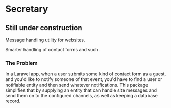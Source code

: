 # Secretary
## Still under construction

Message handling utility for websites.

Smarter handling of contact forms and such.

### The Problem

In a Laravel app, when a user submits some kind of contact form as a guest, and you'd like to notify someone of that event, you'd have to find a user or notifiable entity and then send whatever notifications. This package simplifies that by supplying an entity that can handle site messages and send them on to the configured channels, as well as keeping a database record.



